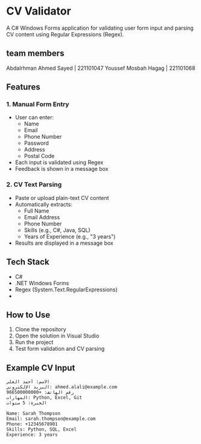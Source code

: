 # CV Validator
A C# Windows Forms application for validating user form input and parsing CV content using Regular Expressions (Regex).

## team members
Abdalrhman Ahmed Sayed | 221101047
Youssef Mosbah Hagag | 221101068

## Features

### 1. Manual Form Entry
- User can enter:
  - Name
  - Email
  - Phone Number
  - Password
  - Address
  - Postal Code
- Each input is validated using Regex
- Feedback is shown in a message box

### 2. CV Text Parsing
- Paste or upload plain-text CV content
- Automatically extracts:
  - Full Name
  - Email Address
  - Phone Number
  - Skills (e.g., C#, Java, SQL)
  - Years of Experience (e.g., "3 years")
- Results are displayed in a message box

 ## Tech Stack

- C#
- .NET Windows Forms
- Regex (System.Text.RegularExpressions)
- 
 ## How to Use

1. Clone the repository
2. Open the solution in Visual Studio
3. Run the project
4. Test form validation and CV parsing

## Example CV Input
```
الاسم: أحمد العلي
البريد الإلكتروني: ahmed.alali@example.com
رقم الهاتف: +966500000000
المهارات: Python, Excel, Git
الخبرة: 5 سنوات
```
```
Name: Sarah Thompson
Email: sarah.thompson@example.com
Phone: +12345678901
Skills: Python, SQL, Excel
Experience: 3 years
```
